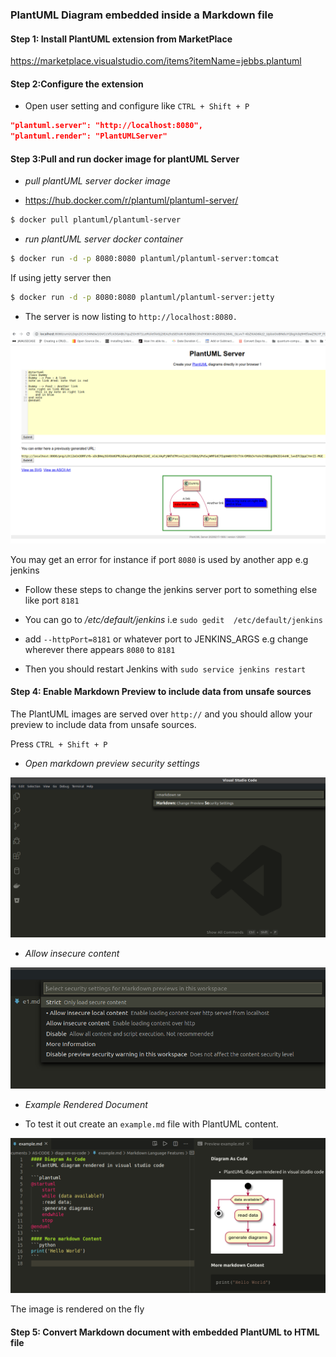 ### PlantUML Diagram embedded inside a Markdown file

#### Step 1: Install PlantUML extension from MarketPlace

https://marketplace.visualstudio.com/items?itemName=jebbs.plantuml

#### Step 2:Configure the extension
- Open user setting and configure like
`CTRL + Shift + P`

```json
"plantuml.server": "http://localhost:8080",
"plantuml.render": "PlantUMLServer"
```

#### Step 3:Pull and run docker image for plantUML Server

- *pull plantUML server docker image*
* https://hub.docker.com/r/plantuml/plantuml-server/  
```bash
$ docker pull plantuml/plantuml-server
```

- *run plantUML server docker container*

```bash
$ docker run -d -p 8080:8080 plantuml/plantuml-server:tomcat
```
If using jetty server then
```bash
$ docker run -d -p 8080:8080 plantuml/plantuml-server:jetty
```
- The server is now listing to `http://localhost:8080.`

![PlantUML Server](./screenshots/plantuml-server-app.png)

You may get an error for instance if port `8080` is used by another app e.g jenkins

- Follow these steps to change the jenkins server port to something else like port `8181`

- You can go to */etc/default/jenkins*  i.e `sudo gedit  /etc/default/jenkins`

- add `--httpPort=8181` or whatever port to JENKINS_ARGS e.g change wherever there appears `8080` to `8181`

- Then you should restart Jenkins with `sudo service jenkins restart`


#### Step 4: Enable Markdown Preview to include data from unsafe sources

The PlantUML images are served over `http://` and you should allow your preview to include data from unsafe sources.


Press `CTRL + Shift + P`

- *Open markdown preview security settings*

![Markdown Security Settings](./screenshots/allow-insecure-content.png)


- *Allow insecure content*

![Allow Insecure Settings](./screenshots/security-settings.png)

- *Example Rendered Document*
  
- To test it out create an `example.md` file with PlantUML content.

![Rendered Document](./screenshots/rendering.png)

The image is rendered on the fly


#### Step 5: Convert Markdown document with embedded PlantUML to HTML file
